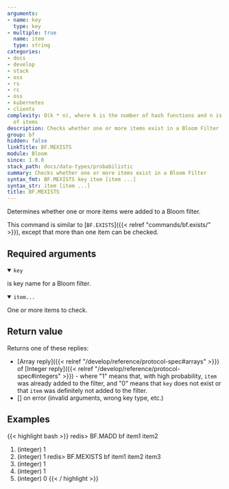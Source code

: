 ```yaml
---
arguments:
- name: key
  type: key
- multiple: true
  name: item
  type: string
categories:
- docs
- develop
- stack
- oss
- rs
- rc
- oss
- kubernetes
- clients
complexity: O(k * n), where k is the number of hash functions and n is the number
  of items
description: Checks whether one or more items exist in a Bloom Filter
group: bf
hidden: false
linkTitle: BF.MEXISTS
module: Bloom
since: 1.0.0
stack_path: docs/data-types/probabilistic
summary: Checks whether one or more items exist in a Bloom Filter
syntax_fmt: BF.MEXISTS key item [item ...]
syntax_str: item [item ...]
title: BF.MEXISTS
---
```

Determines whether one or more items were added to a Bloom filter.

This command is similar to [`BF.EXISTS`]({{< relref "commands/bf.exists/" >}}), except that more than one item can be checked.

## Required arguments

<details open><summary><code>key</code></summary>

is key name for a Bloom filter.

</details>

<details open><summary><code>item...</code></summary>

One or more items to check.
</details>

## Return value

Returns one of these replies:

- [Array reply]({{< relref "/develop/reference/protocol-spec#arrays" >}}) of [Integer reply]({{< relref "/develop/reference/protocol-spec#integers" >}}) - where "1" means that, with high probability, `item` was already added to the filter, and "0" means that `key` does not exist or that `item` was definitely not added to the filter.
- [] on error (invalid arguments, wrong key type, etc.)

## Examples

{{< highlight bash >}}
redis> BF.MADD bf item1 item2
1) (integer) 1
2) (integer) 1
redis> BF.MEXISTS bf item1 item2 item3
1) (integer) 1
2) (integer) 1
3) (integer) 0
{{< / highlight >}}
